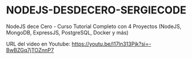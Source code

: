 # NODEJS-DESDECERO-SERGIECODE

NodeJS dece Cero - Curso Tutorial Completo con 4 Proyectos (NodeJS, MongoDB, ExpressJS, PostgreSQL, Docker y más)



URL del video en Youtube: https://youtu.be/I17ln313Pjk?si=-BwBZGq7jTOZnnP7
